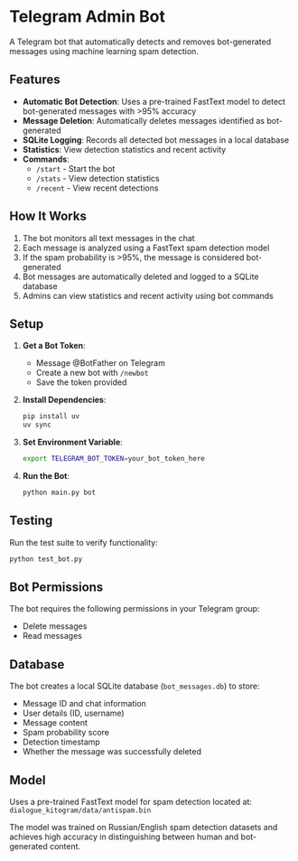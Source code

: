 # Telegram Admin Bot

A Telegram bot that automatically detects and removes bot-generated messages using machine learning spam detection.

## Features

- **Automatic Bot Detection**: Uses a pre-trained FastText model to detect bot-generated messages with >95% accuracy
- **Message Deletion**: Automatically deletes messages identified as bot-generated
- **SQLite Logging**: Records all detected bot messages in a local database
- **Statistics**: View detection statistics and recent activity
- **Commands**: 
  - `/start` - Start the bot
  - `/stats` - View detection statistics  
  - `/recent` - View recent detections

## How It Works

1. The bot monitors all text messages in the chat
2. Each message is analyzed using a FastText spam detection model
3. If the spam probability is >95%, the message is considered bot-generated
4. Bot messages are automatically deleted and logged to a SQLite database
5. Admins can view statistics and recent activity using bot commands

## Setup

1. **Get a Bot Token**:
   - Message @BotFather on Telegram
   - Create a new bot with `/newbot`
   - Save the token provided

2. **Install Dependencies**:
   ```bash
   pip install uv
   uv sync
   ```

3. **Set Environment Variable**:
   ```bash
   export TELEGRAM_BOT_TOKEN=your_bot_token_here
   ```

4. **Run the Bot**:
   ```bash
   python main.py bot
   ```

## Testing

Run the test suite to verify functionality:

```bash
python test_bot.py
```

## Bot Permissions

The bot requires the following permissions in your Telegram group:
- Delete messages
- Read messages

## Database

The bot creates a local SQLite database (`bot_messages.db`) to store:
- Message ID and chat information
- User details (ID, username)
- Message content
- Spam probability score
- Detection timestamp
- Whether the message was successfully deleted

## Model

Uses a pre-trained FastText model for spam detection located at:
`dialogue_kitogram/data/antispam.bin`

The model was trained on Russian/English spam detection datasets and achieves high accuracy in distinguishing between human and bot-generated content.
